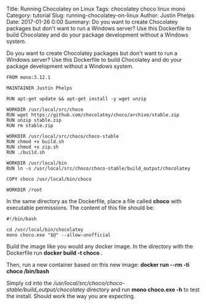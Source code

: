 Title: Running Chocolatey on Linux
Tags: chocolatey choco linux mono
Category: tutorial
Slug: running-chocolatey-on-linux
Author: Justin Phelps
Date: 2017-01-26 0:00
Summary: Do you want to create Chocolatey packages but don't want to run a Windows server? Use this Dockerfile to build Chocolatey and do your package development without a Windows system.

Do you want to create Chocolatey packages but don't want to run a Windows server? Use this Dockerfile to build Chocolatey and do your package development without a Windows system.

    FROM mono:3.12.1
    
    MAINTAINER Justin Phelps
    
    RUN apt-get update && apt-get install -y wget unzip
    
    WORKDIR /usr/local/src/choco
    RUN wget https://github.com/chocolatey/choco/archive/stable.zip
    RUN unzip stable.zip
    RUN rm stable.zip
    
    WORKDIR /usr/local/src/choco/choco-stable
    RUN chmod +x build.sh
    RUN chmod +x zip.sh
    RUN ./build.sh
    
    WORKDIR /usr/local/bin
    RUN ln -s /usr/local/src/choco/choco-stable/build_output/chocolatey
    
    COPY choco /usr/local/bin/choco
    
    WORKDIR /root

In the same directory as the Dockerfile, place a file called **choco** with executable permissions. The content of this file should be:

    #!/bin/bash
    
    cd /usr/local/bin/chocolatey
    mono choco.exe "$@" --allow-unofficial

Build the image like you would any docker image. In the directory with the Dockerfile run **docker build -t choco .**

Then, run a new container based on this new image: **docker run --rm -ti choco /bin/bash**

Simply cd into the */usr/local/src/choco/choco-stable/build_output/chocolatey* directory and run **mono choco.exe -h** to test the install. Should work the way you are expecting.
